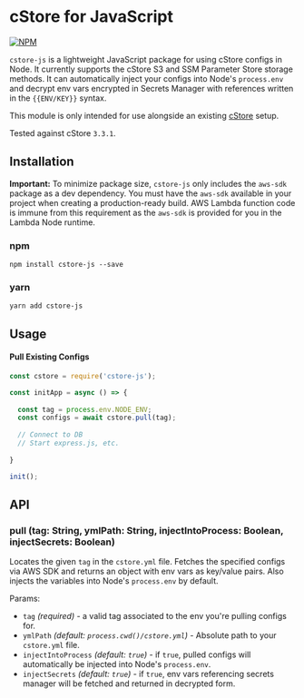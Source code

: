 # cStore for JavaScript

[![NPM](https://nodei.co/npm/cstore-js.png)](https://nodei.co/npm/cstore-js/)

`cstore-js` is a lightweight JavaScript package for using cStore configs in Node. It currently supports the cStore S3 and SSM Parameter Store storage methods. It can automatically inject your configs into Node's `process.env` and decrypt env vars encrypted in Secrets Manager with references written in the `{{ENV/KEY}}` syntax.

This module is only intended for use alongside an existing [cStore](https://github.com/turnerlabs/cstore) setup.

Tested against cStore `3.3.1`.

## Installation

**Important:** To minimize package size, `cstore-js` only includes the `aws-sdk` package as a dev dependency. You must have the `aws-sdk` available in your project when creating a production-ready build. AWS Lambda function code is immune from this requirement as the `aws-sdk` is provided for you in the Lambda Node runtime.

### npm
`npm install cstore-js --save`

### yarn
`yarn add cstore-js`

## Usage

#### Pull Existing Configs

```javascript
const cstore = require('cstore-js');

const initApp = async () => {
  
  const tag = process.env.NODE_ENV;
  const configs = await cstore.pull(tag);
  
  // Connect to DB
  // Start express.js, etc.
  
}

init();
```

## API

### pull (tag: String, ymlPath: String, injectIntoProcess: Boolean, injectSecrets: Boolean)

Locates the given `tag` in the `cstore.yml` file. Fetches the specified configs via AWS SDK and returns an object with env vars as key/value pairs. Also injects the variables into Node's `process.env` by default.

Params:
- `tag` *(required)* - a valid tag associated to the env you're pulling configs for.
- `ymlPath` *(default: `process.cwd()/cstore.yml`)* - Absolute path to your `cstore.yml` file.
- `injectIntoProcess` *(default: `true`)* - if `true`, pulled configs will automatically be injected into Node's `process.env`.
- `injectSecrets` *(default: `true`)* - if `true`, env vars referencing secrets manager will be fetched and returned in decrypted form. 
